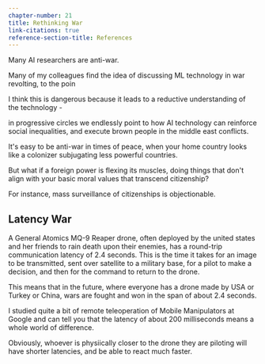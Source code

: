 ```yaml
---
chapter-number: 21
title: Rethinking War
link-citations: true
reference-section-title: References
---
```


Many AI researchers are anti-war. 

Many of my colleagues find the idea of discussing ML technology in war revolting, to the poin

I think this is dangerous because it leads to a reductive understanding of the technology - 

in progressive circles we endlessly point to how AI technology can reinforce social inequalities, and execute brown people in the middle east conflicts.

It's easy to be anti-war in times of peace, when your home country looks like a colonizer subjugating less powerful countries.

But what if a foreign power is flexing its muscles, doing things that don't align with your basic moral values that transcend citizenship?



For instance, mass surveillance of citizenships is objectionable.


## Latency War

A General Atomics MQ-9 Reaper drone, often deployed by the united states and her friends to rain death upon their enemies, has a round-trip communication latency of 2.4 seconds. This is the time it takes for an image to be transmitted, sent over satellite to a military base, for a pilot to make a decision, and then for the command to return to the drone. 

This means that in the future, where everyone has a drone made by USA or Turkey or China, wars are fought and won in the span of about 2.4 seconds.

I studied quite a bit of remote teleoperation of Mobile Manipulators at Google and can tell you that the latency of about 200 milliseconds means a whole world of difference. 

Obviously, whoever is physiically closer to the drone they are piloting will have shorter latencies, and be able to react much faster.

<!-- https://en.wikipedia.org/wiki/General_Atomics_MQ-9_Reaper -->

<!-- reach out to balajis and ask for review on this chapter -->
<!-- https://twitter.com/balajis/status/1395886509509599233?s=20 -->
